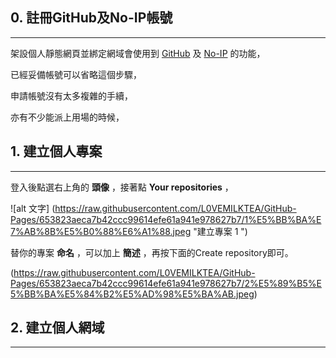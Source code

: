 
## 0. 註冊GitHub及No-IP帳號
----

架設個人靜態網頁並綁定網域會使用到 [GitHub][1] 及 [No-IP][2] 的功能，

已經妥備帳號可以省略這個步驟，

申請帳號沒有太多複雜的手續，

亦有不少能派上用場的時候，



[1]: https://github.com/
[2]: https://www.noip.com/

## 1. 建立個人專案
----

登入後點選右上角的 **頭像** ，接著點 **Your repositories** ，

![alt 文字] (https://raw.githubusercontent.com/L0VEMILKTEA/GitHub-Pages/653823aeca7b42ccc99614efe61a941e978627b7/1%E5%BB%BA%E7%AB%8B%E5%B0%88%E6%A1%88.jpeg "建立專案 1 ")

替你的專案 **命名** ，可以加上 **簡述** ，再按下面的Create repository即可。

(https://raw.githubusercontent.com/L0VEMILKTEA/GitHub-Pages/653823aeca7b42ccc99614efe61a941e978627b7/2%E5%89%B5%E5%BB%BA%E5%84%B2%E5%AD%98%E5%BA%AB.jpeg)


## 2. 建立個人網域
----





